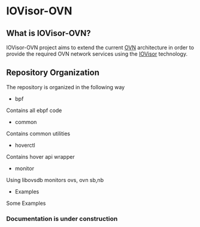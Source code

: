 # IOVisor-OVN

## What is IOVisor-OVN?
IOVisor-OVN project aims to extend the current [OVN](https://github.com/openvswitch/ovs/)
architecture in order to provide the required OVN network services using the
[IOVisor](https://www.iovisor.org/) technology.

## Repository Organization

The repository is organized in the following way

* bpf

Contains all ebpf code

* common

Contains common utilities

* hoverctl

Contains hover api wrapper

* monitor

Using libovsdb monitors ovs, ovn sb,nb

* Examples

Some Examples

### Documentation is under construction

